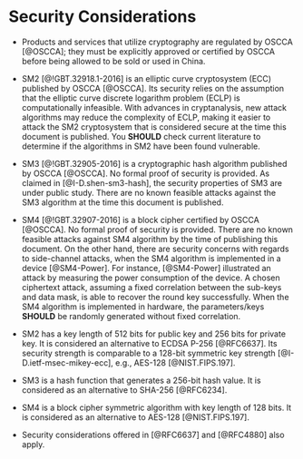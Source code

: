 #  Security Considerations

* Products and services that utilize cryptography are regulated by OSCCA [@OSCCA];
  they must be explicitly approved or certified by OSCCA before being allowed to
  be sold or used in China.

* SM2 [@!GBT.32918.1-2016] is an elliptic curve cryptosystem (ECC) published by OSCCA [@OSCCA].
  Its security relies on the assumption that the elliptic curve discrete
  logarithm problem (ECLP) is computationally infeasible. With advances in
  cryptanalysis, new attack algorithms may reduce the complexity of ECLP, making
  it easier to attack the SM2 cryptosystem that is considered secure at the time
  this document is published. You **SHOULD** check current literature to
  determine if the algorithms in SM2 have been found vulnerable.

* SM3 [@!GBT.32905-2016] is a cryptographic hash algorithm published by OSCCA [@OSCCA].
  No formal proof of security is provided. As claimed in [@I-D.shen-sm3-hash],
  the security properties of SM3 are under public study. There are no known
  feasible attacks against the SM3 algorithm at the time this document is
  published.

* SM4 [@!GBT.32907-2016] is a block cipher certified by OSCCA [@OSCCA].
  No formal proof of security is provided. There are no known feasible
  attacks against SM4 algorithm by the time of publishing this document.
  On the other hand, there are security concerns with regards to
  side-channel attacks, when the SM4 algorithm is implemented in a
  device [@SM4-Power]. For instance, [@SM4-Power] illustrated an attack
  by measuring the power consumption of the device. A chosen ciphertext
  attack, assuming a fixed correlation between the sub-keys and data
  mask, is able to recover the round key successfully. When the SM4
  algorithm is implemented in hardware, the parameters/keys **SHOULD**
  be randomly generated without fixed correlation.

* SM2 has a key length of 512 bits for public key and 256 bits for private key.
  It is considered an alternative to ECDSA P-256 [@RFC6637]. Its security strength
  is comparable to a 128-bit symmetric key strength [@I-D.ietf-msec-mikey-ecc],
  e.g., AES-128 [@NIST.FIPS.197].

* SM3 is a hash function that generates a 256-bit hash value. It is considered
  as an alternative to SHA-256 [@RFC6234].

* SM4 is a block cipher symmetric algorithm with key length of 128 bits. It is
  considered as an alternative to AES-128 [@NIST.FIPS.197].

* Security considerations offered in [@RFC6637] and [@RFC4880] also apply.
